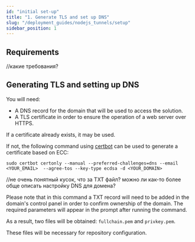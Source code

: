 ```yaml
---
id: "initial set-up"
title: "1. Generate TLS and set up DNS"
slug: "/deployment_guides/nodejs_tunnels/setup"
sidebar_position: 1
---
```


## Requirements

<Highlight color="red">//какие требования?</Highlight>

## Generating TLS and setting up DNS

You will need:
* A DNS record for the domain that will be used to access the solution.
* A TLS certificate in order to ensure the operation of a web server over HTTPS.

If a certificate already exists, it may be used.

If not, the following command using [certbot](https://certbot.eff.org/) can be used to generate a certificate based on ECC:

```shell
sudo certbot certonly --manual --preferred-challenges=dns --email <YOUR_EMAIL>  --agree-tos --key-type ecdsa -d <YOUR_DOMAIN>
```

<Highlight color="red">//не очень понятный кусок, что за TXT файл? можно ли как-то более обще описать настройку DNS для домена?</Highlight>

Please note that in this command a TXT record will need to be added in the domain's control panel in order to confirm ownership of the domain. The required parameters will appear in the prompt after running the command.

As a result, two files will be obtained: `fullchain.pem` and `privkey.pem`.

These files will be necessary for repository configuration.